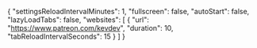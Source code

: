 {
  "settingsReloadIntervalMinutes": 1,
  "fullscreen": false,
  "autoStart": false,
  "lazyLoadTabs": false,
  "websites": [
    {
      "url": "https://www.patreon.com/kevdev",
      "duration": 10,
      "tabReloadIntervalSeconds": 15
    }
  ]
}
